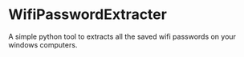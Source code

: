 # WifiPasswordExtracter
A simple python tool to extracts all the saved wifi passwords on your windows computers.
